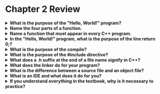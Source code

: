 # Chapter 2 Review
<details>
    <summary><strong>What is the purpose of the "Hello, World!" program?</strong></summary>
    <p>The purpose of the "Hello, World!" program is to:</p>
    <ul>
        <li>Test the programming environment.</li>
        <li>Give an initial introduction to the "feel" of a language and how it operates.</li>
    </ul>
</details>
<details>
    <summary><strong>Name the four parts of a function.</strong></summary>
        <p>The four parts of a function are:</p>
        <ul>
            <li>A returns type: specifies what kind of result, if any, the function will return.</li>
            <li>A name: the name of the funcion.</li>
            <li>A parameter list: enclosed in parentheses, ()</li>
            <li>A function body: enclosed in curly braces, {}, lists the actions a funtion is to perform.</li>
        </ul>
</details>
<details>
    <summary><strong>Name a function that must appear in every C++ program.</strong></summary>
        <p>int main, the main function.</p>
</details>
<details>
    <summary><strong>In the "Hello, World!" program, what is the purpose of the line return 0;?</strong></summary>
        <p>A return value used on some systems (notably Unix/Linux) that is used to check whether the program succeeded. A zero returned by main() indicates that the program terminated successfully.</p>
</details>
<details>
    <summary><strong>What is the purpose of the compile?</strong></summary>
</details>
<details>
    <summary><strong>What is the purpose of the #include directive?</strong></summary>
</details>
<details>
    <summary><strong>What does a .h suffix at the end of a file name signify in C++?</strong></summary>
</details>
<details>
    <summary><strong>What does the linker do for your program?</strong></summary>
</details>
<details>
    <summary><strong>What is the difference between a source file and an object file?</strong></summary>
</details>
<details>
    <summary><strong>What is an IDE and what does it do for you?</strong></summary>
</details>
<details>
    <summary><strong>If you understand everything in the textbook, why is it necessary to practice?</strong></summary>
</details>